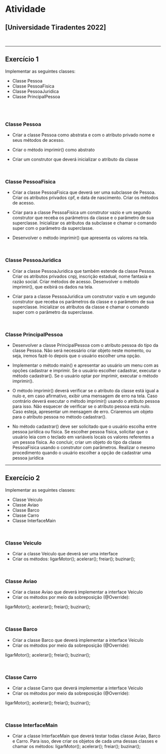 # Atividade

## [Universidade Tiradentes 2022]

</br>

---

## Exercício 1

Implementar as seguintes classes:
* Classe Pessoa
* Classe PessoaFisica
* Classe PessoaJuridica
* Classe PrincipalPessoa

</br>
</br>

### Classe Pessoa

- Criar a classe Pessoa como abstrata e com o atributo privado nome e seus métodos de
acesso.

- Criar o método imprimir() como abstrato

- Criar um construtor que deverá inicializar o atributo da classe

</br>

### Classe PessoaFisica

- Criar a classe PessoaFisica que deverá ser uma subclasse de Pessoa. Criar os
atributos privados cpf, e data de nascimento. Criar os métodos de acesso.

- Criar para a classe PessoaFisica um construtor vazio e um segundo construtor
que receba os parâmetros da classe e o parâmetro de sua superclasse. Inicializar
os atributos da subclasse e chamar o comando super com o parâmetro da
superclasse.

- Desenvolver o método imprimir() que apresenta os valores na tela.

</br>

### Classe PessoaJuridica

- Criar a classe PessoaJuridica que também estende da classe Pessoa. Criar os
atributos privados cnpj, inscrição estadual, nome fantasia e razão social. Criar
métodos de acesso. Desenvolver o método imprimir(), que exibirá os dados na
tela.

- Criar para a classe PessoaJuridica um construtor vazio e um segundo construtor
que receba os parâmetros da classe e o parâmetro de sua superclasse. Inicializar
os atributos da classe e chamar o comando super com o parâmetro da
superclasse.

</br>

### Classe PrincipalPessoa

- Desenvolver a classe PrincipalPessoa com o atributo pessoa do tipo da
classe Pessoa. Não será necessário criar objeto neste momento, ou seja,
iremos fazê-lo depois que o usuário escolher uma opção.

- Implementar o método main() e apresentar ao usuário um menu com as
opções cadastrar e imprimir. Se o usuário escolher cadastrar, executar o
método cadastrar(). Se o usuário optar por imprimir, executar o método
imprimir().

- O método imprimir() deverá verificar se o atributo da classe está igual a nulo e, em caso
afirmativo, exibir uma mensagem de erro na tela. Caso contrário deverá executar o método
imprimir() usando o atributo pessoa para isso. Não esquecer de verificar se o atributo
pessoa está nulo. Caso esteja, apresentar um mensagem de erro. Criaremos um objeto para
o atributo pessoa no método cadastrar().

- No método cadastrar() deve ser solicitado que o usuário escolha entre pessoa jurídica ou
física. Se escolher pessoa física, solicitar que o usuário leia com o teclado em variáveis
locais os valores referentes a um pessoa física. Ao concluir, criar um objeto do tipo da classe
PessoaFisica usando o construtor com parâmetros. Realizar o mesmo procedimento quando
o usuário escolher a opção de cadastrar uma pessoa jurídica

---

## Exercício 2

Implementar as seguintes classes:
- Classe Veiculo
- Classe Aviao
- Classe Barco
- Classe Carro
- Classe InterfaceMain

</br>

### Classe Veiculo

- Criar a classe Veiculo que deverá ser uma interface
- Criar os métodos:
ligarMotor();
acelerar();
freiar();
buzinar();

</br>

### Classe Aviao

- Criar a classe Aviao que deverá implementar a interface Veiculo
- Criar os métodos por meio da sobreposição (@Override):

ligarMotor();
acelerar();
freiar();
buzinar();

</br>

### Classe Barco

- Criar a classe Barco que deverá implementar a interface Veiculo
- Criar os métodos por meio da sobreposição (@Override):

ligarMotor();
acelerar();
freiar();
buzinar();

</br>

### Classe Carro

- Criar a classe Carro que deverá implementar a interface Veiculo
- Criar os métodos por meio da sobreposição (@Override):

ligarMotor();
acelerar();
freiar();
buzinar();

</br>

### Classe InterfaceMain

- Criar a classe InterfaceMain que deverá testar todas classe Aviao, Barco e Carro.
Para isso, deve criar os objetos de cada uma dessas classes e chamar os
métodos:
ligarMotor();
acelerar();
freiar();
buzinar();